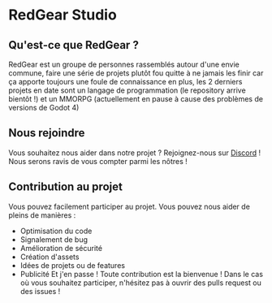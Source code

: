 # RedGear Studio

## Qu'est-ce que RedGear ?

RedGear est un groupe de personnes rassemblés autour d'une envie commune, faire une série de projets plutôt fou quitte à ne jamais les finir car ça apporte toujours une foule de connaissance en plus, les 2 derniers projets en date sont un langage de programmation (le repository arrive bientôt !) et un MMORPG (actuellement en pause à cause des problèmes de versions de Godot 4)

## Nous rejoindre

Vous souhaitez nous aider dans notre projet ? Rejoignez-nous sur [Discord](https://discord.gg/zQfaTBAXg4) !
Nous serons ravis de vous compter parmi les nôtres !

## Contribution au projet

Vous pouvez facilement participer au projet. Vous pouvez nous aider de pleins de manières :
- Optimisation du code
- Signalement de bug
- Amélioration de sécurité
- Création d'assets
- Idées de projets ou de features
- Publicité
Et j'en passe ! Toute contribution est la bienvenue ! Dans le cas où vous souhaitez participer, n'hésitez pas à ouvrir des pulls request ou des issues !
